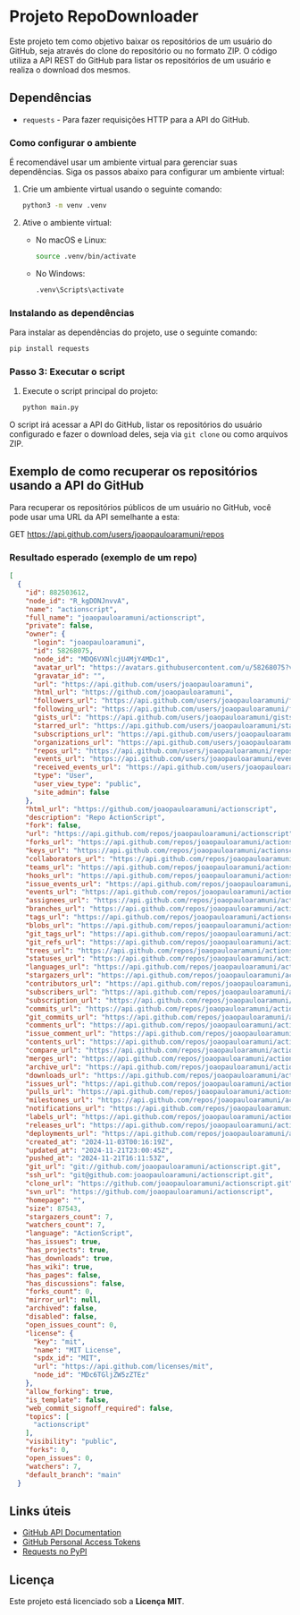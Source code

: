 # Projeto RepoDownloader

Este projeto tem como objetivo baixar os repositórios de um usuário do GitHub, seja através do clone do repositório ou no formato ZIP. O código utiliza a API REST do GitHub para listar os repositórios de um usuário e realiza o download dos mesmos.

## Dependências

- `requests` - Para fazer requisições HTTP para a API do GitHub.

### Como configurar o ambiente

É recomendável usar um ambiente virtual para gerenciar suas dependências. Siga os passos abaixo para configurar um ambiente virtual:

1. Crie um ambiente virtual usando o seguinte comando:

    ```bash
    python3 -m venv .venv
    ```

2. Ative o ambiente virtual:
    - No macOS e Linux:
        ```bash
        source .venv/bin/activate
        ```
    - No Windows:
        ```bash
        .venv\Scripts\activate
        ```

### Instalando as dependências

Para instalar as dependências do projeto, use o seguinte comando:

```bash
pip install requests
```

### Passo 3: Executar o script

1. Execute o script principal do projeto:

    ```bash
    python main.py
    ```

O script irá acessar a API do GitHub, listar os repositórios do usuário configurado e fazer o download deles, seja via `git clone` ou como arquivos ZIP.

## Exemplo de como recuperar os repositórios usando a API do GitHub

Para recuperar os repositórios públicos de um usuário no GitHub, você pode usar uma URL da API semelhante a esta:

GET <a href="https://api.github.com/users/joaopauloaramuni/repos">https://api.github.com/users/joaopauloaramuni/repos</a>

### Resultado esperado (exemplo de um repo)

```json
[
  {
    "id": 882503612,
    "node_id": "R_kgDONJnvvA",
    "name": "actionscript",
    "full_name": "joaopauloaramuni/actionscript",
    "private": false,
    "owner": {
      "login": "joaopauloaramuni",
      "id": 58268075,
      "node_id": "MDQ6VXNlcjU4MjY4MDc1",
      "avatar_url": "https://avatars.githubusercontent.com/u/58268075?v=4",
      "gravatar_id": "",
      "url": "https://api.github.com/users/joaopauloaramuni",
      "html_url": "https://github.com/joaopauloaramuni",
      "followers_url": "https://api.github.com/users/joaopauloaramuni/followers",
      "following_url": "https://api.github.com/users/joaopauloaramuni/following{/other_user}",
      "gists_url": "https://api.github.com/users/joaopauloaramuni/gists{/gist_id}",
      "starred_url": "https://api.github.com/users/joaopauloaramuni/starred{/owner}{/repo}",
      "subscriptions_url": "https://api.github.com/users/joaopauloaramuni/subscriptions",
      "organizations_url": "https://api.github.com/users/joaopauloaramuni/orgs",
      "repos_url": "https://api.github.com/users/joaopauloaramuni/repos",
      "events_url": "https://api.github.com/users/joaopauloaramuni/events{/privacy}",
      "received_events_url": "https://api.github.com/users/joaopauloaramuni/received_events",
      "type": "User",
      "user_view_type": "public",
      "site_admin": false
    },
    "html_url": "https://github.com/joaopauloaramuni/actionscript",
    "description": "Repo ActionScript",
    "fork": false,
    "url": "https://api.github.com/repos/joaopauloaramuni/actionscript",
    "forks_url": "https://api.github.com/repos/joaopauloaramuni/actionscript/forks",
    "keys_url": "https://api.github.com/repos/joaopauloaramuni/actionscript/keys{/key_id}",
    "collaborators_url": "https://api.github.com/repos/joaopauloaramuni/actionscript/collaborators{/collaborator}",
    "teams_url": "https://api.github.com/repos/joaopauloaramuni/actionscript/teams",
    "hooks_url": "https://api.github.com/repos/joaopauloaramuni/actionscript/hooks",
    "issue_events_url": "https://api.github.com/repos/joaopauloaramuni/actionscript/issues/events{/number}",
    "events_url": "https://api.github.com/repos/joaopauloaramuni/actionscript/events",
    "assignees_url": "https://api.github.com/repos/joaopauloaramuni/actionscript/assignees{/user}",
    "branches_url": "https://api.github.com/repos/joaopauloaramuni/actionscript/branches{/branch}",
    "tags_url": "https://api.github.com/repos/joaopauloaramuni/actionscript/tags",
    "blobs_url": "https://api.github.com/repos/joaopauloaramuni/actionscript/git/blobs{/sha}",
    "git_tags_url": "https://api.github.com/repos/joaopauloaramuni/actionscript/git/tags{/sha}",
    "git_refs_url": "https://api.github.com/repos/joaopauloaramuni/actionscript/git/refs{/sha}",
    "trees_url": "https://api.github.com/repos/joaopauloaramuni/actionscript/git/trees{/sha}",
    "statuses_url": "https://api.github.com/repos/joaopauloaramuni/actionscript/statuses/{sha}",
    "languages_url": "https://api.github.com/repos/joaopauloaramuni/actionscript/languages",
    "stargazers_url": "https://api.github.com/repos/joaopauloaramuni/actionscript/stargazers",
    "contributors_url": "https://api.github.com/repos/joaopauloaramuni/actionscript/contributors",
    "subscribers_url": "https://api.github.com/repos/joaopauloaramuni/actionscript/subscribers",
    "subscription_url": "https://api.github.com/repos/joaopauloaramuni/actionscript/subscription",
    "commits_url": "https://api.github.com/repos/joaopauloaramuni/actionscript/commits{/sha}",
    "git_commits_url": "https://api.github.com/repos/joaopauloaramuni/actionscript/git/commits{/sha}",
    "comments_url": "https://api.github.com/repos/joaopauloaramuni/actionscript/comments{/number}",
    "issue_comment_url": "https://api.github.com/repos/joaopauloaramuni/actionscript/issues/comments{/number}",
    "contents_url": "https://api.github.com/repos/joaopauloaramuni/actionscript/contents/{+path}",
    "compare_url": "https://api.github.com/repos/joaopauloaramuni/actionscript/compare/{base}...{head}",
    "merges_url": "https://api.github.com/repos/joaopauloaramuni/actionscript/merges",
    "archive_url": "https://api.github.com/repos/joaopauloaramuni/actionscript/{archive_format}{/ref}",
    "downloads_url": "https://api.github.com/repos/joaopauloaramuni/actionscript/downloads",
    "issues_url": "https://api.github.com/repos/joaopauloaramuni/actionscript/issues{/number}",
    "pulls_url": "https://api.github.com/repos/joaopauloaramuni/actionscript/pulls{/number}",
    "milestones_url": "https://api.github.com/repos/joaopauloaramuni/actionscript/milestones{/number}",
    "notifications_url": "https://api.github.com/repos/joaopauloaramuni/actionscript/notifications{?since,all,participating}",
    "labels_url": "https://api.github.com/repos/joaopauloaramuni/actionscript/labels{/name}",
    "releases_url": "https://api.github.com/repos/joaopauloaramuni/actionscript/releases{/id}",
    "deployments_url": "https://api.github.com/repos/joaopauloaramuni/actionscript/deployments",
    "created_at": "2024-11-03T00:16:19Z",
    "updated_at": "2024-11-21T23:00:45Z",
    "pushed_at": "2024-11-21T16:11:53Z",
    "git_url": "git://github.com/joaopauloaramuni/actionscript.git",
    "ssh_url": "git@github.com:joaopauloaramuni/actionscript.git",
    "clone_url": "https://github.com/joaopauloaramuni/actionscript.git",
    "svn_url": "https://github.com/joaopauloaramuni/actionscript",
    "homepage": "",
    "size": 87543,
    "stargazers_count": 7,
    "watchers_count": 7,
    "language": "ActionScript",
    "has_issues": true,
    "has_projects": true,
    "has_downloads": true,
    "has_wiki": true,
    "has_pages": false,
    "has_discussions": false,
    "forks_count": 0,
    "mirror_url": null,
    "archived": false,
    "disabled": false,
    "open_issues_count": 0,
    "license": {
      "key": "mit",
      "name": "MIT License",
      "spdx_id": "MIT",
      "url": "https://api.github.com/licenses/mit",
      "node_id": "MDc6TGljZW5zZTEz"
    },
    "allow_forking": true,
    "is_template": false,
    "web_commit_signoff_required": false,
    "topics": [
      "actionscript"
    ],
    "visibility": "public",
    "forks": 0,
    "open_issues": 0,
    "watchers": 7,
    "default_branch": "main"
  }
```

## Links úteis

- [GitHub API Documentation](https://docs.github.com/pt/rest/about-the-rest-api)
- [GitHub Personal Access Tokens](https://github.com/settings/tokens)
- [Requests no PyPI](https://pypi.org/project/requests/)

## Licença

Este projeto está licenciado sob a **Licença MIT**.
